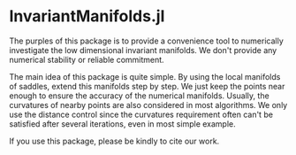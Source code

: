 # InvariantManifolds.jl

The purples of this package is to provide a convenience tool to numerically investigate the low dimensional
invariant manifolds. We don't provide any numerical stability or reliable commitment. 

The main idea of this package is quite simple. By using the local manifolds of saddles, extend this manifolds
step by step. We just keep the points near enough to ensure the accuracy of the numerical manifolds. Usually,
the curvatures of nearby points are also considered in most algorithms. We only use the distance control since the curvatures requirement often can't be satisfied after several iterations, even in most simple example.

If you use this package, please be kindly to cite our work.


